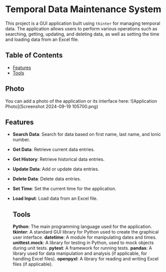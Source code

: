 
# Temporal Data Maintenance System

This project is a GUI application built using `tkinter` for managing temporal data. The application allows users to perform various operations such as searching, getting, updating, and deleting data, as well as setting the time and loading data from an Excel file.

## Table of Contents
- [Features](#features)
- [Tools](#tools)
## Photo
You can add a photo of the application or its interface here:
![Application Photo](Screenshot 2024-09-19 105700.png)

## Features
- **Search Data**: Search for data based on first name, last name, and lonic number.
- **Get Data**: Retrieve current data entries.
- **Get History**: Retrieve historical data entries.
- **Update Data**: Add or update data entries.
- **Delete Data**: Delete data entries.
- **Set Time**: Set the current time for the application.
- **Load Input**: Load data from an Excel file.

  ## Tools
  **Python**: The main programming language used for the application.
  **tkinter**: A standard GUI library for Python used to create the graphical user interface.
  **datetime**: A module for manipulating dates and times.
  **unittest.mock**: A library for testing in Python, used to mock objects during unit tests.
  **pytest**: A framework for running tests.
  **pandas**: A library used for data manipulation and analysis (if applicable, for handling Excel files).
  **openpyxl**: A library for reading and writing Excel files (if applicable).
